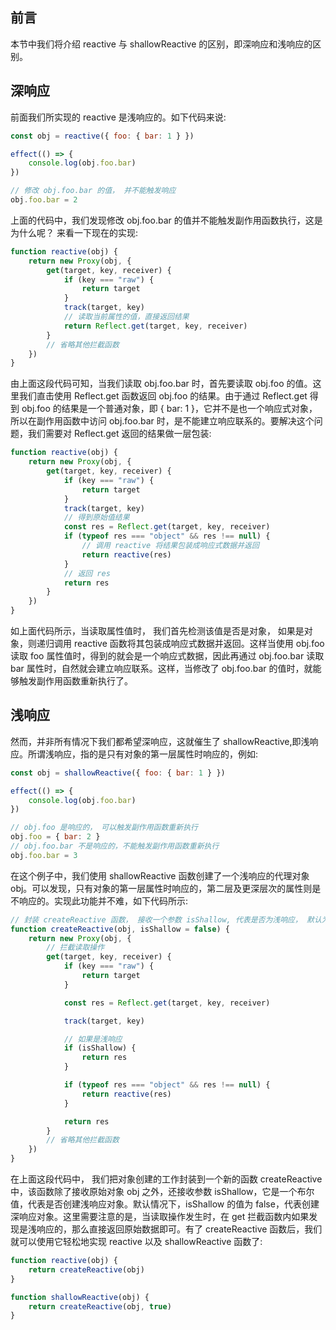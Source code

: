 ## 前言

本节中我们将介绍 reactive 与 shallowReactive 的区别，即深响应和浅响应的区别。

## 深响应

前面我们所实现的 reactive 是浅响应的。如下代码来说:

```js
const obj = reactive({ foo: { bar: 1 } })

effect(() => {
	console.log(obj.foo.bar)
})

// 修改 obj.foo.bar 的值， 并不能触发响应
obj.foo.bar = 2
```

上面的代码中，我们发现修改 obj.foo.bar 的值并不能触发副作用函数执行，这是为什么呢？ 来看一下现在的实现:

```js
function reactive(obj) {
	return new Proxy(obj, {
		get(target, key, receiver) {
			if (key === "raw") {
				return target
			}
			track(target, key)
			// 读取当前属性的值，直接返回结果
			return Reflect.get(target, key, receiver)
		}
		// 省略其他拦截函数
	})
}
```

由上面这段代码可知，当我们读取 obj.foo.bar 时，首先要读取 obj.foo 的值。这里我们直击使用 Reflect.get 函数返回 obj.foo 的结果。由于通过 Reflect.get 得到 obj.foo 的结果是一个普通对象，即 { bar: 1 }，它并不是也一个响应式对象，所以在副作用函数中访问 obj.foo.bar 时，是不能建立响应联系的。要解决这个问题，我们需要对 Reflect.get 返回的结果做一层包装:

```js
function reactive(obj) {
	return new Proxy(obj, {
		get(target, key, receiver) {
			if (key === "raw") {
				return target
			}
			track(target, key)
			// 得到原始值结果
			const res = Reflect.get(target, key, receiver)
			if (typeof res === "object" && res !== null) {
				// 调用 reactive 将结果包装成响应式数据并返回
				return reactive(res)
			}
			// 返回 res
			return res
		}
	})
}
```

如上面代码所示，当读取属性值时， 我们首先检测该值是否是对象， 如果是对象，则递归调用 reactive 函数将其包装成响应式数据并返回。这样当使用 obj.foo 读取 foo 属性值时，得到的就会是一个响应式数据，因此再通过 obj.foo.bar 读取 bar 属性时，自然就会建立响应联系。这样，当修改了 obj.foo.bar 的值时，就能够触发副作用函数重新执行了。

## 浅响应

然而，并非所有情况下我们都希望深响应，这就催生了 shallowReactive,即浅响应。所谓浅响应，指的是只有对象的第一层属性时响应的，例如:

```js
const obj = shallowReactive({ foo: { bar: 1 } })

effect(() => {
	console.log(obj.foo.bar)
})

// obj.foo 是响应的， 可以触发副作用函数重新执行
obj.foo = { bar: 2 }
// obj.foo.bar 不是响应的，不能触发副作用函数重新执行
obj.foo.bar = 3
```

在这个例子中，我们使用 shallowReactive 函数创建了一个浅响应的代理对象 obj。可以发现，只有对象的第一层属性时响应的，第二层及更深层次的属性则是不响应的。实现此功能并不难，如下代码所示:

```js
// 封装 createReactive 函数， 接收一个参数 isShallow, 代表是否为浅响应， 默认为 false, 即非浅响应
function createReactive(obj, isShallow = false) {
	return new Proxy(obj, {
		// 拦截读取操作
		get(target, key, receiver) {
			if (key === "raw") {
				return target
			}

			const res = Reflect.get(target, key, receiver)

			track(target, key)

			// 如果是浅响应
			if (isShallow) {
				return res
			}

			if (typeof res === "object" && res !== null) {
				return reactive(res)
			}

			return res
		}
		// 省略其他拦截函数
	})
}
```

在上面这段代码中， 我们把对象创建的工作封装到一个新的函数 createReactive 中，该函数除了接收原始对象 obj 之外，还接收参数 isShallow，它是一个布尔值，代表是否创建浅响应对象。默认情况下，isShallow 的值为 false，代表创建深响应对象。这里需要注意的是，当读取操作发生时，在 get 拦截函数内如果发现是浅响应的，那么直接返回原始数据即可。有了 createReactive 函数后，我们就可以使用它轻松地实现 reactive 以及 shallowReactive 函数了:

```js
function reactive(obj) {
	return createReactive(obj)
}

function shallowReactive(obj) {
	return createReactive(obj, true)
}
```
